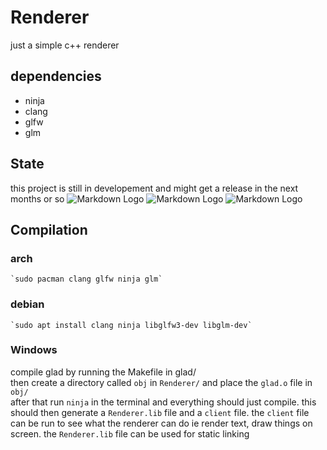 # Renderer
just a simple c++ renderer

## dependencies
- ninja
- clang
- glfw
- glm

## State
this project is still in developement and might get a release in the next months or so
![Markdown Logo](https://img.shields.io/badge/state-development-red)
![Markdown Logo](https://img.shields.io/badge/build-unstable-red)
![Markdown Logo](https://tokei.rs/b1/github/iluvpy/Renderer)

## Compilation

### arch 
	`sudo pacman clang glfw ninja glm`
### debian
	`sudo apt install clang ninja libglfw3-dev libglm-dev`

### Windows
compile glad by running the Makefile in glad/ <br>
then create a directory called `obj` in `Renderer/` and place the `glad.o` file in `obj/` <br>
after that run `ninja` in the terminal and everything should just compile.
this should then generate a `Renderer.lib` file and a `client` file.
the `client` file can be run to see what the renderer can do ie render text, draw things on screen.
the `Renderer.lib` file can be used for static linking

